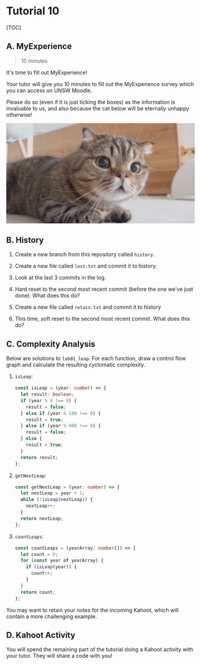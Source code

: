 # Tutorial 10

[TOC]

## A. MyExperience

> 10 minutes

It's time to fill out MyExperience! 

Your tutor will give you 10 minutes to fill out the MyExperience survey which you can access on UNSW Moodle.

Please do so (even if it is just ticking the boxes) as the information is invaluable to us, and also because the cat below will be eternally unhappy otherwise!

![lulu](assets/lulu.jpg)


## B. History

1. Create a new branch from this repository called `history`.
    
1. Create a new file called `lost.txt` and commit it to history.

1. Look at the last 3 commits in the log.

1. Hard reset to the second most recent commit (before the one we've just done). What does this do?

1. Create a new file called `retain.txt` and commit it to history
    
1. This time, soft reset to the second most recent commit. What does this do?

## C. Complexity Analysis

Below are solutions to `lab01_leap`. For each function, draw a control flow graph and calculate the resulting cyclomatic complexity.

1. `isLeap`:
    ```ts
    const isLeap = (year: number) => {
      let result: boolean;
      if (year % 4 !== 0) {
        result = false;
      } else if (year % 100 !== 0) {
        result = true;
      } else if (year % 400 !== 0) {
        result = false;
      } else {
        result = true;
      }
      return result;
    };
    ```

1. `getNextLeap`:
    ```ts
    const getNextLeap = (year: number) => {
      let nextLeap = year + 1;
      while (!isLeap(nextLeap)) {
        nextLeap++;
      }
      return nextLeap;
    };
    ```

1. `countLeaps`:
    ```ts
    const countLeaps = (yearArray: number[]) => {
      let count = 0;
      for (const year of yearArray) {
        if (isLeap(year)) {
          count++;
        }
      }
      return count;
    };
    ```

You may want to retain your notes for the incoming Kahoot, which will contain a more challenging example.

## D. Kahoot Activity

You will spend the remaining part of the tutorial doing a Kahoot activity with your tutor. They will share a code with you!
